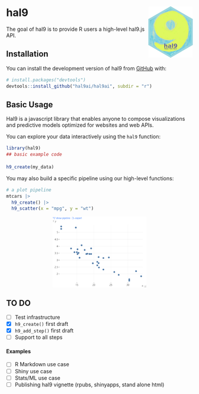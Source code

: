 
<!-- README.md is generated from README.Rmd. Please edit that file -->

# hal9 <img src="man/figures/logo.png" align="right" width="120" />

<!-- badges: start -->
<!-- badges: end -->

The goal of hal9 is to provide R users a high-level hal9.js API.

## Installation

You can install the development version of hal9 from
[GitHub](https://github.com/) with:

``` r
# install.packages("devtools")
devtools::install_github("hal9ai/hal9ai", subdir = "r")
```

## Basic Usage

Hal9 is a javascript library that enables anyone to compose
visualizations and predictive models optimized for websites and web
APIs.

You can explore your data interactively using the `hal9` function:

``` r
library(hal9)
## basic example code

h9_create(my_data)
```

You may also build a specific pipeline using our high-level functions:

``` r
# a plot pipeline
mtcars |> 
  h9_create() |> 
  h9_scatter(x = "mpg", y = "wt")
```

<img src="scatter_example.png" width="50%" style="display: block; margin: auto;" />

## TO DO

-   [ ] Test infrastructure
-   [x] `h9_create()` first draft
-   [x] `h9_add_step()` first draft
-   [ ] Support to all steps

#### Examples

-   [ ] R Markdown use case
-   [ ] Shiny use case
-   [ ] Stats/ML use case
-   [ ] Publishing hal9 vignette (rpubs, shinyapps, stand alone html)
